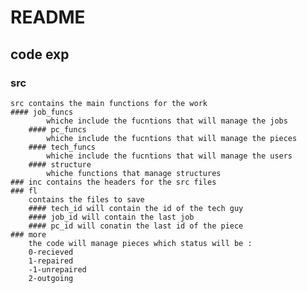 # README
## code exp

### src
	src contains the main functions for the work
	#### job_funcs
	        whiche include the fucntions that will manage the jobs
	    #### pc_funcs
	        whiche include the fucntions that will manage the pieces
	    #### tech_funcs
	        whiche include the fucntions that will manage the users
	    #### structure
	        whiche functions that manage structures
	### inc contains the headers for the src files
	### fl
	    contains the files to save
	    #### tech_id will contain the id of the tech guy
	    #### job_id will contain the last job
	    #### pc_id will conatin the last id of the piece
	### more
	    the code will manage pieces which status will be :
	    0-recieved
        1-repaired
	    -1-unrepaired
	    2-outgoing
